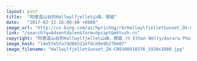 ```yaml
---
layout: post
title:  "阿德温山谷的Hallwylfjellet山峰，挪威"
date:   "2017-02-12 16:00:00 +0800"
image_url: "http://cn.bing.com/az/hprichbg/rb/HallwylfjelletSunset_ZH-CN9300910376_1920x1080.jpg"
link: "/search?q=Adventdalen&form=hpcapt&mkt=zh-cn"
copyright: "阿德温山谷的Hallwylfjellet山峰，挪威 (© Ethan Welty/Aurora Photos)"
image_hash: "14e5fe5fa7dd86522efdcb9e9b27bb07"
image_filename: "HallwylfjelletSunset_ZH-CN9300910376_1920x1080.jpg"
---
```

